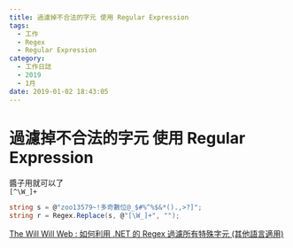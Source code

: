 ```yaml
---
title: 過濾掉不合法的字元 使用 Regular Expression
tags:
  - 工作
  - Regex
  - Regular Expression
category:
  - 工作日誌
  - 2019
  - 1月
date: 2019-01-02 18:43:05
---
```


# 過濾掉不合法的字元 使用 Regular Expression #

醬子用就可以了  
`[^\W_]+`  

```C#
string s = @"zoo13579~!多奇數位@_$#%^%$&*().,>?]";
string r = Regex.Replace(s, @"[\W_]+", "");
```

[The Will Will Web : 如何利用 .NET 的 Regex 過濾所有特殊字元 (其他語言適用)](https://blog.miniasp.com/post/2010/04/27/How-to-filter-special-characters-using-NET-Regex.aspx)
